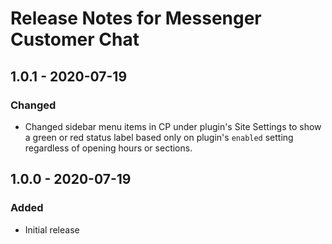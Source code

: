 # Release Notes for Messenger Customer Chat

## 1.0.1 - 2020-07-19

### Changed
- Changed sidebar menu items in CP under plugin's Site Settings to show a green or red status label based only on plugin's `enabled` setting regardless of opening hours or sections.

## 1.0.0 - 2020-07-19

### Added
- Initial release